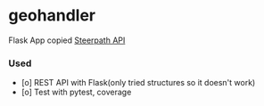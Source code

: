 # geohandler
Flask App copied [Steerpath API](https://meta2.eu.steerpath.com/meta/v2/ui/#/default)

### Used
- [o] REST API with Flask(only tried structures so it doesn't work)
- [o] Test with pytest, coverage
